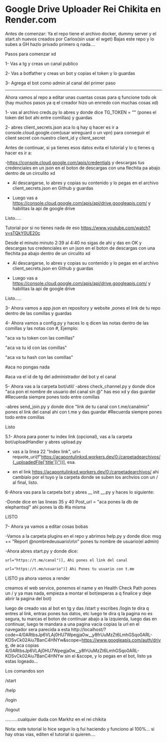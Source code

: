 # Google Drive Uploader Rei Chikita en Render.com

Antes de comenzar:
Ya el repo tiene el archivo docker, dummy server y el start.sh nuevos creados por Carlos(sin usar el wget)
Bajas este repo y lo subes a GH hazlo privado primero q nada....

Pasos para comenzar xd

1- Vas a tg y creas un canal publico

2- Vas a botfather y creas un bot y copias el token y lo guardas

3- Agrega el bot como admin al canal del primer paso

---------------------
Ahora vamos al repo a editar unas cuantas cosas para q funcione todo ok (hay muchos pasos ya q el creador hizo un enrredo con muchas cosas xd)

1- vas al archivo creds.py 
lo abres y donde dice TG_TOKEN = "" (pones el token del bot ahi entre comillas) y guardas

2- abres client_secrets.json
aca lo q hay q hacer es ir a console.cloud.google.com(usar wireguard o un vpn) para conseguir el client secret con nuestro client_id y client_secret

Antes de continuar, si ya tienes esos datos evita el tutorial y lo q tienes q hacer es ir a:

-https://console.cloud.google.com/apis/credentials y descargas tus credenciales en un json en el boton de descargas con una flechita pa abajo dentro de un circulito xd

- Al descargarse, lo abres y copias su contenido y lo pegas en el archivo client_secrets.json en Github y guardas

- Luego vas a https://console.cloud.google.com/apis/api/drive.googleapis.com/ y habilitas la api de google drive

Listo.....
	
Tutorial por si no tienes nada de eso
https://www.youtube.com/watch?v=sTQkY0UE20c

Desde el minuto minuto 2:39 al 4:40 no sigas de ahi y das en OK y descargas tus credenciales en un json en el boton de descargas con una flechita pa abajo dentro de un circulito xd

- Al descargarse, lo abres y copias su contenido y lo pegas en el archivo client_secrets.json en Github y guardas

- Luego vas a https://console.cloud.google.com/apis/api/drive.googleapis.com/ y habilitas la api de google drive

Listo.....


3- Ahora vamos a app.json 
en repository y website ,pones el link de tu repo dentro de las comillas y guardas

4- Ahora vamos a config.py y haces lo q dicen las notas dentro de las comillas y las notas con #, Ejemplo: 

"aca va tu token con las comillas"

"aca va tu id con las comillas" 

"aca va tu hash con las comillas"

#aca no pongas nada

#aca va el id de tg del administrador del bot y el canal

5- Ahora vas a la carpeta bot/util/
-abres check_channel.py y donde dice "aca pon el nombre de usuario del canal sin @" has eso xd y das guardar #Recuerda siempre pones todo entre comillas

-abres send_join.py y donde dice "link de tu canal con t.me/canalmio" pones el link del canal ahi con t.me y das guardar #Recuerda siempre pones todo entre comillas

Listo

5.1- Ahora para poner tu index link (opcional), vas a la carpeta bot/uploadHandler y abres upload.py 

- vas a la linea 22 "Index link", url= requote_uri(f"https://acapontulinkxd.workers.dev/0:/carpetadearchivos/{_uploadedFile['title']}"))], esa.

- en el link https://acapontulinkxd.workers.dev/0:/carpetadearchivos/ ahi cambialo por el tuyo y la carpeta donde se suben los archvios con un / al final, listo.

6-Ahora vas para la carpeta bot y abres __ init __.py y haces lo siguiente:

-Donde dice en las lineas 35 y 40 Post_url = "aca pones la db de elephantsql" ahi pones la db #la misma

LISTO

7- Ahora ya vamos a editar cosas bobas

-Vamos a la carpeta plugins en el repo y abrimos help.py y donde dice: msg += "Report  @nombredeusuario\n\n" pones tu nombre de usuario(el admin)

-Ahora abres start.py y donde dice:

    url="https://t.me/canal")], Ahi pones el link del canal
    
    url="https://t.me/usuario")] Ahi Pones tu usuario con t.me

LISTO ya ahora vamos a render

creamos el web service, ponemos el name y en Health Check Path pones un / y ya mas nada, empieza a montar el bot(esperas a q finalice y deje abrir la pagina del bot)

luego de creado vas al bot en tg y das /start y escribes /login te dira q entres al link, entras pones tus datos, etc luego te dira q la pagina no es segura, tu marcas el boton de continuar abajo a la izquierda, luego das en continuar, luego te mandara a una pagina vacia copias la url en el navegador sera parecida a esta http://localhost/?code=4/0ARtbsJp6VLAj0HU7Wpegja0w__y8frUuMzZt6LmhGSqo0ARL-KDSvCk02Aiu7BanC4HNYw&scope=https://www.googleapis.com/auth/drive, de aca copias 4/0ARtbsJp6VLAj0HU7Wpegja0w__y8frUuMzZt6LmhGSqo0ARL-KDSvCk02Aiu7BanC4HNYw sin el &scope, y lo pegas en el bot, listo ya estas logeado...

Los comandos son

/start

/help

/login

/logout

..........cualquier duda con Markhz en el rei chikita

Nota: este tutorial lo hice segun lo q fui haciendo y funciono al 100%... si hay otras vias, editen el tutorial si quieren....
